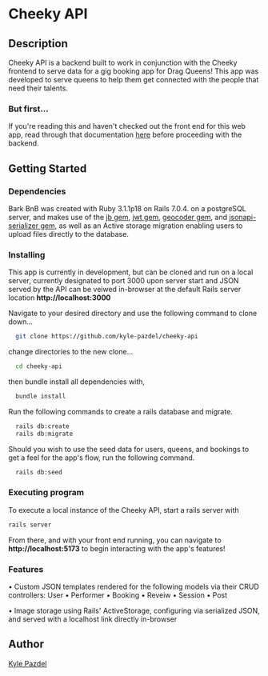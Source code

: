 # Cheeky API

## Description

<p>Cheeky API is a backend built to work in conjunction with the Cheeky frontend to serve data for a gig booking app for Drag Queens! This app was developed to serve queens to help them get connected with the people that need their talents.</p>


### But first...
If you're reading this and haven't checked out the front end for this web app, read through that documentation [here](https://github.com/kyle-pazdel/cheeky-frontend) before proceeding with the backend.


## Getting Started

### Dependencies

Bark BnB was created with Ruby 3.1.1p18 on Rails 7.0.4. on a postgreSQL server, and makes use of the [jb gem](https://github.com/amatsuda/jb), [jwt gem](https://github.com/jwt/ruby-jwt), [geocoder gem](https://github.com/alexreisner/geocoder), and [jsonapi-serializer gem](https://github.com/jsonapi-serializer/jsonapi-serializer), as well as an Active storage migration enabling users to upload files directly to the database.

### Installing

This app is currently in development, but can be cloned and run on a local server, currently designated to port 3000 upon server start and JSON served by the API can be veiwed in-browser at the default Rails server location **http://localhost:3000**

Navigate to your desired directory and use the following command to clone down...

```bash
  git clone https://github.com/kyle-pazdel/cheeky-api
```

change directories to the new clone...

```bash
  cd cheeky-api
```

then bundle install all dependencies with,

```bash
  bundle install
```

Run the following commands to create a rails database and migrate.

```bash
  rails db:create
  rails db:migrate
```

Should you wish to use the seed data for users, queens, and bookings to get a feel for the app's flow, run the following command.

```bash
  rails db:seed
```

### Executing program

To execute a local instance of the Cheeky API, start a rails server with

```bash
rails server
```

From there, and with your front end running, you can navigate to **http://localhost:5173** to begin interacting with the app's features!

### Features

<p>• Custom JSON templates rendered for the following models via their CRUD controllers: User • Performer • Booking • Reveiw • Session • Post </p>
<p>• Image storage using Rails' ActiveStorage, configuring via serialized JSON, and served with a localhost link directly in-browser</p>

## Author

<a href="https://github.com/kyle-pazdel">Kyle Pazdel</a>

</p>
